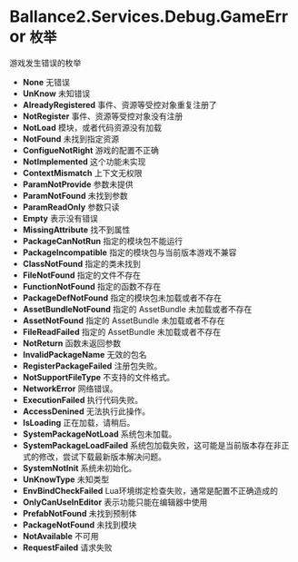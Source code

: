 ﻿# Ballance2.Services.Debug.GameError `枚举`
游戏发生错误的枚举


* **None** 无错误
* **UnKnow** 未知错误
* **AlreadyRegistered** 事件、资源等受控对象重复注册了
* **NotRegister** 事件、资源等受控对象没有注册
* **NotLoad** 模块，或者代码资源没有加载
* **NotFound** 未找到指定资源
* **ConfigueNotRight** 游戏的配置不正确
* **NotImplemented** 这个功能未实现
* **ContextMismatch** 上下文无权限
* **ParamNotProvide** 参数未提供
* **ParamNotFound** 未找到参数
* **ParamReadOnly** 参数只读
* **Empty** 表示没有错误
* **MissingAttribute** 找不到属性
* **PackageCanNotRun** 指定的模块包不能运行
* **PackageIncompatible** 指定的模块包与当前版本游戏不兼容
* **ClassNotFound** 指定的类未找到
* **FileNotFound** 指定的文件不存在
* **FunctionNotFound** 指定的函数不存在
* **PackageDefNotFound** 指定的模块包未加载或者不存在
* **AssetBundleNotFound** 指定的 AssetBundle 未加载或者不存在
* **AssetNotFound** 指定的 AssetBundle 未加载或者不存在
* **FileReadFailed** 指定的 AssetBundle 未加载或者不存在
* **NotReturn** 函数未返回参数
* **InvalidPackageName** 无效的包名
* **RegisterPackageFailed** 注册包失败。
* **NotSupportFileType** 不支持的文件格式。
* **NetworkError** 网络错误。
* **ExecutionFailed** 执行代码失败。
* **AccessDenined** 无法执行此操作。
* **IsLoading** 正在加载，请稍后。
* **SystemPackageNotLoad** 系统包未加载。
* **SystemPackageLoadFailed** 系统包加载失败，这可能是当前版本存在非正式的修改，尝试下载最新版本解决问题。
* **SystemNotInit** 系统未初始化。
* **UnKnowType** 未知类型
* **EnvBindCheckFailed** Lua环境绑定检查失败，通常是配置不正确造成的
* **OnlyCanUseInEditor** 表示功能只能在编辑器中使用
* **PrefabNotFound** 未找到预制体
* **PackageNotFound** 未找到模块
* **NotAvailable** 不可用
* **RequestFailed** 请求失败
